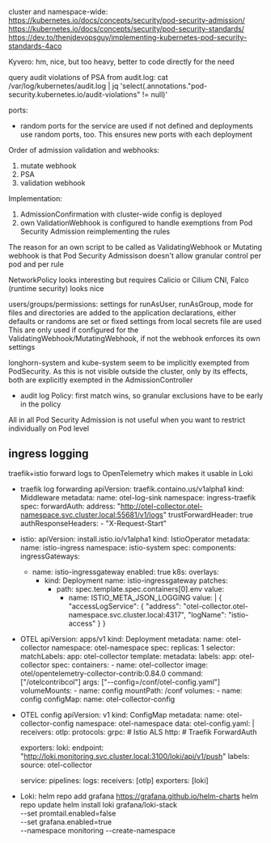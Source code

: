 
cluster and namespace-wide: 
https://kubernetes.io/docs/concepts/security/pod-security-admission/
https://kubernetes.io/docs/concepts/security/pod-security-standards/
https://dev.to/thenjdevopsguy/implementing-kubernetes-pod-security-standards-4aco

Kyvero: hm, nice, but too heavy, better to code directly for the need

query audit violations of PSA from audit.log: cat /var/log/kubernetes/audit.log | jq 'select(.annotations."pod-security.kubernetes.io/audit-violations" != null)'

ports:
- random ports for the service are used if not defined and deployments use random ports, too. This ensures new ports with each deployment 


Order of admission validation and webhooks:
1. mutate webhook
2. PSA
3. validation webhook

Implementation:
1. AdmissionConfirmation with cluster-wide config is deployed
2. own ValidationWebhook is configured to handle exemptions from Pod Security Admission reimplementing the rules

The reason for an own script to be called as ValidatingWebhook or Mutating webhook is that Pod Security Admissison doesn't allow granular control per pod and per rule

NetworkPolicy looks interesting but requires Calicio or Cilium CNI, Falco (runtime security) looks nice

users/groups/permissions:
settings for runAsUser, runAsGroup, mode for files and directories are added to the application declarations, either defaults or randoms are set or fixed settings from local secrets file are used
This are only used if configured for the ValidatingWebhook/MutatingWebhook, if not the webhook enforces its own settings

longhorn-system and kube-system seem to be implicitly exempted from PodSecurity. As this is not visible outside the cluster, only by its effects, both are explicitly exempted in the AdmissionController
- audit log Policy: first match wins, so granular exclusions have to be early in the policy

All in all Pod Security Admission is not useful when you want to restrict individually on Pod level

## ingress logging

traefik+istio forward logs to OpenTelemetry which makes it usable in Loki
- traefik log forwarding
apiVersion: traefik.containo.us/v1alpha1
kind: Middleware
metadata:
  name: otel-log-sink
  namespace: ingress-traefik
spec:
  forwardAuth:
    address: "http://otel-collector.otel-namespace.svc.cluster.local:55681/v1/logs"
    trustForwardHeader: true
    authResponseHeaders:
      - "X-Request-Start"

- istio:
apiVersion: install.istio.io/v1alpha1
kind: IstioOperator
metadata:
  name: istio-ingress
  namespace: istio-system
spec:
  components:
    ingressGateways:
    - name: istio-ingressgateway
      enabled: true
      k8s:
        overlays:
        - kind: Deployment
          name: istio-ingressgateway
          patches:
          - path: spec.template.spec.containers[0].env
            value:
            - name: ISTIO_META_JSON_LOGGING
              value: |
                {
                  "accessLogService": {
                    "address": "otel-collector.otel-namespace.svc.cluster.local:4317",
                    "logName": "istio-access"
                  }
                }

- OTEL
apiVersion: apps/v1
kind: Deployment
metadata:
  name: otel-collector
  namespace: otel-namespace
spec:
  replicas: 1
  selector:
    matchLabels:
      app: otel-collector
  template:
    metadata:
      labels:
        app: otel-collector
    spec:
      containers:
      - name: otel-collector
        image: otel/opentelemetry-collector-contrib:0.84.0
        command: ["/otelcontribcol"]
        args: ["--config=/conf/otel-config.yaml"]
        volumeMounts:
          - name: config
            mountPath: /conf
      volumes:
        - name: config
          configMap:
            name: otel-collector-config


- OTEL config
apiVersion: v1
kind: ConfigMap
metadata:
  name: otel-collector-config
  namespace: otel-namespace
data:
  otel-config.yaml: |
    receivers:
      otlp:
        protocols:
          grpc:    # Istio ALS
          http:    # Traefik ForwardAuth

    exporters:
      loki:
        endpoint: "http://loki.monitoring.svc.cluster.local:3100/loki/api/v1/push"
        labels:
          source: otel-collector

    service:
      pipelines:
        logs:
          receivers: [otlp]
          exporters: [loki]

- Loki:
helm repo add grafana https://grafana.github.io/helm-charts
helm repo update
helm install loki grafana/loki-stack \
  --set promtail.enabled=false \
  --set grafana.enabled=true \
  --namespace monitoring --create-namespace



